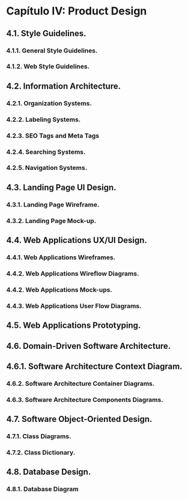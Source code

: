 # Capítulo IV: Product Design

## 4.1. Style Guidelines.

### 4.1.1. General Style Guidelines.


### 4.1.2. Web Style Guidelines.


## 4.2. Information Architecture.


### 4.2.1. Organization Systems.


### 4.2.2. Labeling Systems.


### 4.2.3. SEO Tags and Meta Tags


### 4.2.4. Searching Systems.


### 4.2.5. Navigation Systems.


## 4.3. Landing Page UI Design.


### 4.3.1. Landing Page Wireframe.


### 4.3.2. Landing Page Mock-up.


## 4.4. Web Applications UX/UI Design.


### 4.4.1. Web Applications Wireframes.


### 4.4.2. Web Applications Wireflow Diagrams.


### 4.4.2. Web Applications Mock-ups.


### 4.4.3. Web Applications User Flow Diagrams.


## 4.5. Web Applications Prototyping.


## 4.6. Domain-Driven Software Architecture.


## 4.6.1. Software Architecture Context Diagram.


### 4.6.2. Software Architecture Container Diagrams.


### 4.6.3. Software Architecture Components Diagrams.


## 4.7. Software Object-Oriented Design.


### 4.7.1. Class Diagrams.


### 4.7.2. Class Dictionary.


## 4.8. Database Design.


### 4.8.1. Database Diagram



